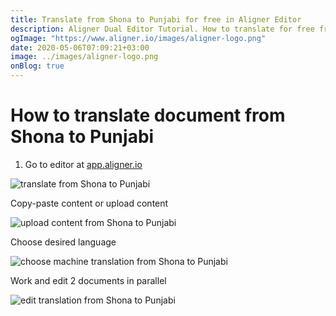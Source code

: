 ```yaml
---
title: Translate from Shona to Punjabi for free in Aligner Editor
description: Aligner Dual Editor Tutorial. How to translate for free from Shona to Punjabi. Aligner is multilingual document management platform. 
ogImage: "https://www.aligner.io/images/aligner-logo.png"
date: 2020-05-06T07:09:21+03:00
image: ../images/aligner-logo.png
onBlog: true
---
```


# How to translate document from Shona to Punjabi

1. Go to editor at [app.aligner.io](https://app.aligner.io "Aligner App web page")

![translate from Shona to Punjabi](../aligner-blank-editor.png "translate from Shona to Punjabi")

Copy-paste content or upload content

![upload content from Shona to Punjabi](../aligner-uploaded-document.png "upload content from Shona to Punjabi")

Choose desired language

![choose machine translation from Shona to Punjabi](../aligner-language-dropdown.png "choose machine translation from Shona to Punjabi")

Work and edit 2 documents in parallel

![edit translation from Shona to Punjabi](../aligner-double-sitded-editor.png "edit translation from Shona to Punjabi")

